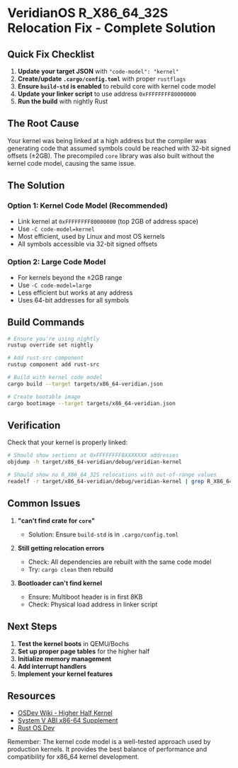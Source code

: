 # VeridianOS R_X86_64_32S Relocation Fix - Complete Solution

## Quick Fix Checklist

1. **Update your target JSON** with `"code-model": "kernel"`
2. **Create/update `.cargo/config.toml`** with proper `rustflags`
3. **Ensure `build-std` is enabled** to rebuild core with kernel code model
4. **Update your linker script** to use address `0xFFFFFFFF80000000`
5. **Run the build** with nightly Rust

## The Root Cause

Your kernel was being linked at a high address but the compiler was generating code that assumed symbols could be reached with 32-bit signed offsets (±2GB). The precompiled `core` library was also built without the kernel code model, causing the same issue.

## The Solution

### Option 1: Kernel Code Model (Recommended)
- Link kernel at `0xFFFFFFFF80000000` (top 2GB of address space)
- Use `-C code-model=kernel`
- Most efficient, used by Linux and most OS kernels
- All symbols accessible via 32-bit signed offsets

### Option 2: Large Code Model
- For kernels beyond the ±2GB range
- Use `-C code-model=large`
- Less efficient but works at any address
- Uses 64-bit addresses for all symbols

## Build Commands

```bash
# Ensure you're using nightly
rustup override set nightly

# Add rust-src component
rustup component add rust-src

# Build with kernel code model
cargo build --target targets/x86_64-veridian.json

# Create bootable image
cargo bootimage --target targets/x86_64-veridian.json
```

## Verification

Check that your kernel is properly linked:
```bash
# Should show sections at 0xFFFFFFFF8XXXXXXX addresses
objdump -h target/x86_64-veridian/debug/veridian-kernel

# Should show no R_X86_64_32S relocations with out-of-range values
readelf -r target/x86_64-veridian/debug/veridian-kernel | grep R_X86_64_32S
```

## Common Issues

1. **"can't find crate for `core`"**
   - Solution: Ensure `build-std` is in `.cargo/config.toml`

2. **Still getting relocation errors**
   - Check: All dependencies are rebuilt with the same code model
   - Try: `cargo clean` then rebuild

3. **Bootloader can't find kernel**
   - Ensure: Multiboot header is in first 8KB
   - Check: Physical load address in linker script

## Next Steps

1. **Test the kernel boots** in QEMU/Bochs
2. **Set up proper page tables** for the higher half
3. **Initialize memory management** 
4. **Add interrupt handlers**
5. **Implement your kernel features**

## Resources

- [OSDev Wiki - Higher Half Kernel](https://wiki.osdev.org/Higher_Half_Kernel)
- [System V ABI x86-64 Supplement](https://refspecs.linuxbase.org/elf/x86_64-abi-0.99.pdf)
- [Rust OS Dev](https://os.phil-opp.com/)

Remember: The kernel code model is a well-tested approach used by production kernels. It provides the best balance of performance and compatibility for x86_64 kernel development.